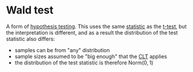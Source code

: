 # Wald test

A form of [hypothesis testing](202210150928). This uses the same
[statistic](202210101627) as the [t-test](202210151447), but the interpretation
is different, and as a result the distribution of the test statistic also
differs:
- samples can be from "any" distribution
- sample sizes assumed to be "big enough" that the [CLT](202210151509) applies
- the distribution of the test statistic is therefore $\text{Norm}(0,1)$
